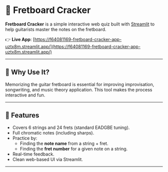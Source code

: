 # 🎸 Fretboard Cracker

**Fretboard Cracker** is a simple interactive web quiz built with [Streamlit](https://streamlit.io/) to help guitarists master the notes on the fretboard.

👉 **Live App**: [https://f64081169-fretboard-cracker-app-uztx8m.streamlit.app/](https://f64081169-fretboard-cracker-app-uztx8m.streamlit.app/)

---

## 🧠 Why Use It?

Memorizing the guitar fretboard is essential for improving improvisation, songwriting, and music theory application. This tool makes the process interactive and fun.

---

## 🚀 Features

- Covers 6 strings and 24 frets (standard EADGBE tuning).
- Full chromatic notes (including sharps).
- Practice by:
  - Finding the **note name** from a string + fret.
  - Finding the **fret number** for a given note on a string.
- Real-time feedback.
- Clean web-based UI via Streamlit.

---
